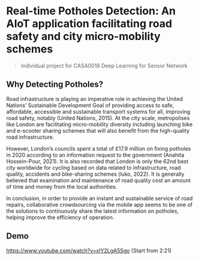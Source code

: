 
# Real-time Potholes Detection: An AIoT application facilitating road safety and city micro-mobility schemes


> Individual project for CASA0018 Deep Learning for Sensor Network



## Why Detecting Potholes?
Road infrastructure is playing an imperative role in achieving the United Nations’ Sustainable Development Goal of providing access to safe, affordable, accessible and sustainable transport systems for all, improving road safety, notably (United Nations, 2015).
At the city scale, metropolises like London are facilitating micro-mobility diversity including launching bike and e-scooter sharing schemes that will also benefit from the high-quality road infrastructure.

However, London’s councils spent a total of £17.9 million on fixing potholes in 2020 according to an information request to the government (Anahita Hossein-Pour, 2021). It is also recorded that London is only the 62nd best city worldwide for cycling based on data related to infrastructure, road quality, accidents and bike-sharing schemes (luko, 2022). It is generally believed that examination and maintenance of road quality cost an amount of time and money from the local authorities.

In conclusion, in order to provide an instant and sustainable service of road repairs, collaborative crowdsourcing via the mobile app seems to be one of the solutions to continuously share the latest information on potholes, helping improve the efficiency of operation.




## Demo

https://www.youtube.com/watch?v=xIY2LgA5Sgo (Start from 2:21)
